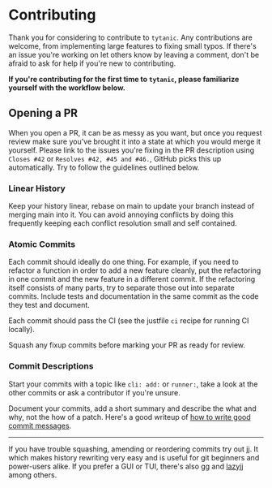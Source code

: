 # Contributing
Thank you for considering to contribute to `tytanic`.
Any contributions are welcome, from implementing large features to fixing small typos.
If there's an issue you're working on let others know by leaving a comment, don't be afraid to ask for help if you're new to contributing.

**If you're contributing for the first time to `tytanic`, please familiarize yourself with the workflow below.**

## Opening a PR
When you open a PR, it can be as messy as you want, but once you request review make sure you've brought it into a state at which you would merge it yourself.
Please link to the issues you're fixing in the PR description using `Closes #42` or `Resolves #42, #45 and #46.`, GitHub picks this up automatically.
Try to follow the guidelines outlined below.

### Linear History
Keep your history linear, rebase on main to update your branch instead of merging main into it.
You can avoid annoying conflicts by doing this frequently keeping each conflict resolution small and self contained.

### Atomic Commits
Each commit should ideally do one thing.
For example, if you need to refactor a function in order to add a new feature cleanly, put the refactoring in one commit and the new feature in a different commit.
If the refactoring itself consists of many parts, try to separate those out into separate commits.
Include tests and documentation in the same commit as the code they test and document.

Each commit should pass the CI (see the justfile `ci` recipe for running CI locally).

Squash any fixup commits before marking your PR as ready for review.

### Commit Descriptions
Start your commits with a topic like `cli: add:` or `runner:`, take a look at the other commits or ask a contributor if you're unsure.

Document your commits, add a short summary and describe the what and why, not the how of a patch.
Here's a good writeup of [how to write good commit messages](https://cbea.ms/git-commit/).

---

If you have trouble squashing, amending or reordering commits try out [jj].
It which makes history rewriting very easy and is useful for git beginners and power-users alike.
If you prefer a GUI or TUI, there's also [gg] and [lazyjj] among others.

[jj]: https://github.com/martinvonz/jj
[gg]: https://github.com/gulbanana/gg
[lazyjj]: https://github.com/Cretezy/lazyjj
